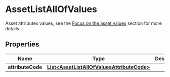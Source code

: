 

# AssetListAllOfValues

Asset attributes values, see the <a href='/concepts/asset-manager.html#focus-on-the-asset-values'>Focus on the asset values</a> section for more details.

## Properties

| Name | Type | Description | Notes |
|------------ | ------------- | ------------- | -------------|
|**attributeCode** | [**List&lt;AssetListAllOfValuesAttributeCode&gt;**](AssetListAllOfValuesAttributeCode.md) |  |  [optional] |



